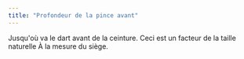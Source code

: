 ```yaml
---
title: "Profondeur de la pince avant"
---
```


Jusqu'où va le dart avant de la ceinture. Ceci est un facteur de la taille naturelle À la mesure du siège.




